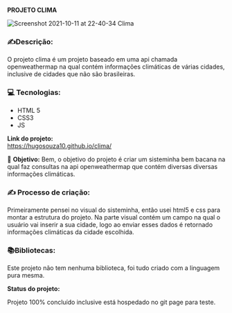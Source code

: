 
**PROJETO CLIMA**

![Screenshot 2021-10-11 at 22-40-34 Clima](https://user-images.githubusercontent.com/51915862/136876576-28a0e9fb-9ce3-4296-92cd-b0fad323b854.png)


### ✍️**Descrição:**

O projeto clima é um projeto baseado em uma api chamada openweathermap na qual
contém informações climáticas de várias cidades, inclusive de cidades que não
são brasileiras. 



### 💻  **Tecnologias:**

-   HTML 5
-   CSS3
-   JS

**Link do projeto:**  
   https://hugosouza10.github.io/clima/
   

🎯 **Objetivo:**  Bem, o objetivo do projeto é criar um sisteminha bem bacana na qual faz 
consultas na api openweathermap que contém diversas diversas informações climáticas.



### ✍️ **Processo de criação:** 
  Primeiramente pensei no visual do sisteminha, então usei html5 e css para montar
  a estrutura do projeto. Na parte visual contém um campo na qual o usuário vai
  inserir a sua cidade, logo ao enviar esses dados é retornado informações climáticas
  da cidade escolhida.




### 📚**Bibliotecas:**

Este projeto não tem nenhuma biblioteca, foi tudo criado com a linguagem pura mesma.


**Status do projeto:**

Projeto 100% concluído inclusive está hospedado no git page para teste. 
